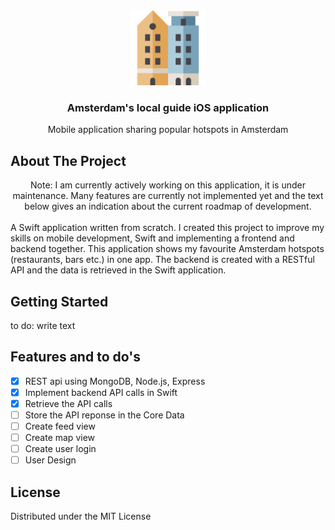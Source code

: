 <!-- PROJECT LOGO -->
<div align="center">
  <a href="https://github.com/jiami-jongejan/visualize-sort-algorithms">
    <img src="https://github.com/jiami-jongejan/ios-amsterdam-hotspot-guide/blob/main/logo.png?raw=true" alt="Logo" width="120" height="auto">
  </a>

<h3 align="center">Amsterdam's local guide iOS application</h3>

  <p align="center">
    Mobile application sharing popular hotspots in Amsterdam
    <br />
  </p>
</div>


<!-- ABOUT THE PROJECT -->
## About The Project
<div align="center">
Note: I am currently actively working on this application, it is under maintenance. Many features are currently not implemented yet and the text below gives an indication about the current roadmap of development.
</div>
<br/>
A Swift application written from scratch. I created this project to improve my skills on mobile development, Swift and implementing a frontend and backend together. This application shows my favourite Amsterdam hotspots (restaurants, bars etc.) in one app. The backend is created with a RESTful API and the data is retrieved in the Swift application.



<!-- GETTING STARTED -->
## Getting Started
to do: write text

<!-- ROADMAP -->
## Features and to do's
- [x] REST api using MongoDB, Node.js, Express
- [x] Implement backend API calls in Swift
- [x] Retrieve the API calls
- [ ] Store the API reponse in the Core Data
- [ ] Create feed view 
- [ ] Create map view
- [ ] Create user login
- [ ] User Design

<!-- LICENSE -->
## License

Distributed under the MIT License



<!-- MARKDOWN LINKS & IMAGES -->
<!-- https://www.markdownguide.org/basic-syntax/#reference-style-links -->
[contributors-shield]: https://img.shields.io/github/contributors/github_username/repo_name.svg?style=for-the-badge
[contributors-url]: https://github.com/github_username/repo_name/graphs/contributors
[forks-shield]: https://img.shields.io/github/forks/github_username/repo_name.svg?style=for-the-badge
[forks-url]: https://github.com/github_username/repo_name/network/members
[stars-shield]: https://img.shields.io/github/stars/github_username/repo_name.svg?style=for-the-badge
[stars-url]: https://github.com/github_username/repo_name/stargazers
[issues-shield]: https://img.shields.io/github/issues/github_username/repo_name.svg?style=for-the-badge
[issues-url]: https://github.com/github_username/repo_name/issues
[license-shield]: https://img.shields.io/github/license/github_username/repo_name.svg?style=for-the-badge
[license-url]: https://github.com/github_username/repo_name/blob/master/LICENSE.txt
[linkedin-shield]: https://img.shields.io/badge/-LinkedIn-black.svg?style=for-the-badge&logo=linkedin&colorB=555
[linkedin-url]: https://linkedin.com/in/linkedin_username
[product-screenshot]: images/screenshot.png
[Next.js]: https://img.shields.io/badge/next.js-000000?style=for-the-badge&logo=nextdotjs&logoColor=white
[Next-url]: https://nextjs.org/
[React.js]: https://img.shields.io/badge/React-20232A?style=for-the-badge&logo=react&logoColor=61DAFB
[React-url]: https://reactjs.org/
[Vue.js]: https://img.shields.io/badge/Vue.js-35495E?style=for-the-badge&logo=vuedotjs&logoColor=4FC08D
[Vue-url]: https://vuejs.org/
[Angular.io]: https://img.shields.io/badge/Angular-DD0031?style=for-the-badge&logo=angular&logoColor=white
[Angular-url]: https://angular.io/
[Svelte.dev]: https://img.shields.io/badge/Svelte-4A4A55?style=for-the-badge&logo=svelte&logoColor=FF3E00
[Svelte-url]: https://svelte.dev/
[Laravel.com]: https://img.shields.io/badge/Laravel-FF2D20?style=for-the-badge&logo=laravel&logoColor=white
[Laravel-url]: https://laravel.com
[Bootstrap.com]: https://img.shields.io/badge/Bootstrap-563D7C?style=for-the-badge&logo=bootstrap&logoColor=white
[Bootstrap-url]: https://getbootstrap.com
[JQuery.com]: https://img.shields.io/badge/jQuery-0769AD?style=for-the-badge&logo=jquery&logoColor=white
[JQuery-url]: https://jquery.com 
